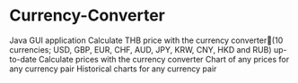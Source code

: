 # Currency-Converter
Java GUI application
Calculate THB price with the currency converter(10 currencies; USD, GBP, EUR, CHF, AUD, JPY, KRW, CNY, HKD and RUB) up-to-date
Calculate prices with the currency converter 
Chart of any prices for any currency pair
Historical charts for any currency pair
